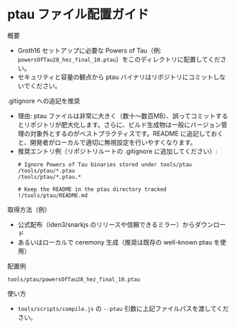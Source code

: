 ptau ファイル配置ガイド
=======================

概要
- Groth16 セットアップに必要な Powers of Tau（例: `powersOfTau28_hez_final_10.ptau`）をこのディレクトリに配置してください。
- セキュリティと容量の観点から ptau バイナリはリポジトリにコミットしないでください。

.gitignore への追記を推奨
- 理由: ptau ファイルは非常に大きく（数十〜数百MB）、誤ってコミットするとリポジトリが肥大化します。さらに、ビルド生成物は一般にバージョン管理の対象外とするのがベストプラクティスです。README に追記しておくと、開発者がローカルで適切に無視設定を行いやすくなります。
- 推奨エントリ例（リポジトリルートの .gitignore に追加してください）:
  ```
  # Ignore Powers of Tau binaries stored under tools/ptau
  /tools/ptau/*.ptau
  /tools/ptau/*.ptau.*

  # Keep the README in the ptau directory tracked
  !/tools/ptau/README.md
  ```

取得方法（例）
- 公式配布（iden3/snarkjs のリリースや信頼できるミラー）からダウンロード
- あるいはローカルで ceremony 生成（推奨は既存の well-known ptau を使用）

配置例
```
tools/ptau/powersOfTau28_hez_final_10.ptau
```

使い方
- `tools/scripts/compile.js` の `--ptau` 引数に上記ファイルパスを渡してください。

